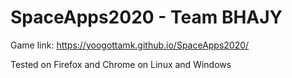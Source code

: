 # SpaceApps2020 - Team BHAJY

Game link: https://yoogottamk.github.io/SpaceApps2020/

Tested on Firefox and Chrome on Linux and Windows
